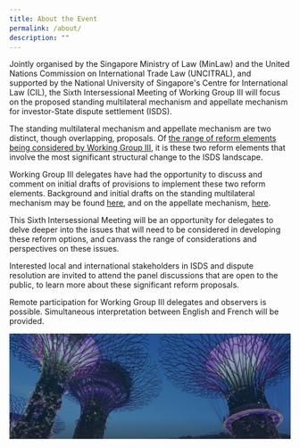 ```yaml
---
title: About the Event
permalink: /about/
description: ""
---
```

Jointly organised by the Singapore Ministry of Law (MinLaw) and the United Nations Commission on International Trade Law (UNCITRAL), and supported by the National University of Singapore's Centre for International Law (CIL), the Sixth Intersessional Meeting of Working Group III will focus on the proposed standing multilateral mechanism and appellate mechanism for investor-State dispute settlement (ISDS).

The standing multilateral mechanism and appellate mechanism are two distinct, though overlapping, proposals. Of [the range of reform elements being considered by Working Group III](https://uncitral.un.org/en/working_groups/3/investor-state), it is these two reform elements that involve the most significant structural change to the ISDS landscape.

Working Group III delegates have had the opportunity to discuss and comment on initial drafts of provisions to implement these two reform elements. Background and initial drafts on the standing multilateral mechanism may be found [here](https://uncitral.un.org/en/multilateralpermanentinvestmentcourt), and on the appellate mechanism, [here](https://uncitral.un.org/en/appellatemechanism).

This Sixth Intersessional Meeting will be an opportunity for delegates to delve deeper into the issues that will need to be considered in developing these reform options, and canvass the range of considerations and perspectives on these issues.

Interested local and international stakeholders in ISDS and dispute resolution are invited to attend the panel discussions that are open to the public, to learn more about these significant reform proposals.

Remote participation for Working Group III delegates and observers is possible. Simultaneous interpretation between English and French will be provided.

![](/images/hero-banner.png)
